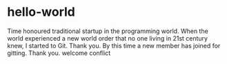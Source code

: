 # hello-world
Time honoured traditional startup in the programming world.
When the world experienced a new world order that no one living in 21st century knew, I started to Git.
Thank you.
By this time a new member has joined for gitting.
Thank you.
welcome conflict
